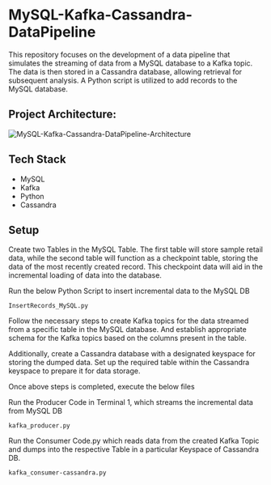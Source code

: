 # MySQL-Kafka-Cassandra-DataPipeline

This repository focuses on the development of a data pipeline that simulates the streaming of data from a MySQL database to a Kafka topic. The data is then stored in a Cassandra database, allowing retrieval for subsequent analysis. A Python script is utilized to add records to the MySQL database.

## Project Architecture:

![MySQL-Kafka-Cassandra-DataPipeline-Architecture](https://github.com/adithyang64/MySQL-Kafka-Cassandra-DataPipeline/assets/67658457/86d5be86-63c7-48e0-8668-1c089d33668d)

## Tech Stack
- MySQL
- Kafka
- Python
- Cassandra

## Setup 

Create two Tables in the MySQL Table. The first table will store sample retail data, while the second table will function as a checkpoint table, storing the data of the most recently created record. This checkpoint data will aid in the incremental loading of data into the database.

Run the below Python Script to insert incremental data to the MySQL DB
```
InsertRecords_MySQL.py
```

Follow the necessary steps to create Kafka topics for the data streamed from a specific table in the MySQL database. And establish appropriate schema for the Kafka topics based on the columns present in the table.

Additionally, create a Cassandra database with a designated keyspace for storing the dumped data. Set up the required table within the Cassandra keyspace to prepare it for data storage.

Once above steps is completed, execute the below files

Run the Producer Code in Terminal 1, which streams the incremental data from MySQL DB
```
kafka_producer.py
```

Run the Consumer Code.py which reads data from the created Kafka Topic and dumps into the respective Table in a particular Keyspace of  Cassandra DB.
```
kafka_consumer-cassandra.py
```
